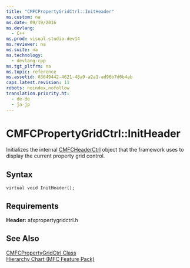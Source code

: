 ```yaml
---
title: "CMFCPropertyGridCtrl::InitHeader"
ms.custom: na
ms.date: 09/19/2016
ms.devlang: 
  - C++
ms.prod: visual-studio-dev14
ms.reviewer: na
ms.suite: na
ms.technology: 
  - devlang-cpp
ms.tgt_pltfrm: na
ms.topic: reference
ms.assetid: 03649442-4621-48a9-a2a1-ad96b7d6b4ab
caps.latest.revision: 11
robots: noindex,nofollow
translation.priority.ht: 
  - de-de
  - ja-jp
---
```

# CMFCPropertyGridCtrl::InitHeader
Initializes the internal [CMFCHeaderCtrl](../vs140/CMFCHeaderCtrl-Class.md) object that the framework uses to display the current property grid control.  
  
## Syntax  
  
```  
virtual void InitHeader();  
```  
  
## Requirements  
 **Header:** afxpropertygridctrl.h  
  
## See Also  
 [CMFCPropertyGridCtrl Class](../vs140/CMFCPropertyGridCtrl-Class.md)   
 [Hierarchy Chart (MFC Feature Pack)](../vs140/Hierarchy-Chart.md)